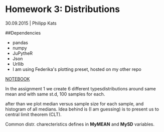 Homework 3: Distributions
======
30.09.2015 | Philipp Kats


##Dependencies

- pandas
- numpy
- JuPytheR
- Json
- Urllib
- I am using Federika's plotting preset, hosted on my other repo

[NOTEBOOK](assignment1_distributions_instructions.ipynb)

In the assignment 1 we create 6 different typesdistributions 
around same mean and with same st.d, 100 samples for each.

after than we plot median versus sample size for each sample,
and histogram of all medians. Idea behind is (I am guessing) is to present us to central limit theorem (CLT).

Common distr. charecteristics defines in **MyMEAN** and **MySD** variables.



